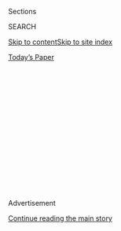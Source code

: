 <div id="app">

<div>

<div>

<div>

<div class="NYTAppHideMasthead css-1q2w90k e1suatyy0">

<div class="section css-ui9rw0 e1suatyy2">

<div class="css-eph4ug er09x8g0">

<div class="css-6n7j50">

</div>

<span class="css-1dv1kvn">Sections</span>

<div class="css-10488qs">

<span class="css-1dv1kvn">SEARCH</span>

</div>

[Skip to content](#site-content)[Skip to site
index](#site-index)

</div>

<div class="css-10698na e1huz5gh0">

</div>

</div>

<div id="masthead-bar-one" class="section hasLinks css-15hmgas e1csuq9d3">

<div class="css-uqyvli e1csuq9d0">

</div>

<div class="css-1uqjmks e1csuq9d1">

</div>

<div class="css-9e9ivx">

[](https://myaccount.nytimes3xbfgragh.onion/auth/login?response_type=cookie&client_id=vi)

</div>

<div class="css-1bvtpon e1csuq9d2">

[Today’s
Paper](https://www.nytimes3xbfgragh.onion/section/todayspaper)

</div>

</div>

</div>

</div>

<div data-aria-hidden="false">

<div id="site-content" data-role="main">

<div>

<div class="css-1aor85t" style="opacity:0.000000001;z-index:-1;visibility:hidden">

<div class="css-1hqnpie">

<div class="css-epjblv">

<span class="css-17xtcya">[Opinion](/section/opinion)</span><span class="css-x15j1o">|</span><span class="css-fwqvlz">America’s
Aspiring Autocrat Is in the Home Stretch. How Worried Should We
Be?</span>

</div>

<div class="css-k008qs">

<div class="css-1iwv8en">

<span class="css-18z7m18"></span>

<div>

</div>

</div>

<span class="css-1n6z4y">https://nyti.ms/37N9JlM</span>

<div class="css-1705lsu">

<div class="css-4xjgmj">

<div class="css-4skfbu" data-role="toolbar" data-aria-label="Social Media Share buttons, Save button, and Comments Panel with current comment count" data-testid="share-tools">

  - 
  - 
  - 
  - 
    
    <div class="css-6n7j50">
    
    </div>

  - 
  - 

</div>

</div>

</div>

</div>

</div>

</div>

<div id="NYT_TOP_BANNER_REGION" class="css-13pd83m">

</div>

<div id="top-wrapper" class="css-1sy8kpn">

<div id="top-slug" class="css-l9onyx">

Advertisement

</div>

[Continue reading the main
story](#after-top)

<div class="ad top-wrapper" style="text-align:center;height:100%;display:block;min-height:250px">

<div id="top" class="place-ad" data-position="top" data-size-key="top">

</div>

</div>

<div id="after-top">

</div>

</div>

<div>

<div class="css-v5btjw etb61u70">

<div class="css-v05ibm etb61u71">

[Opinion](/section/opinion)

</div>

</div>

<div id="sponsor-wrapper" class="css-1hyfx7x">

<div id="sponsor-slug" class="css-19vbshk">

Supported by

</div>

[Continue reading the main
story](#after-sponsor)

<div id="sponsor" class="ad sponsor-wrapper" style="text-align:center;height:100%;display:block">

</div>

<div id="after-sponsor">

</div>

</div>

<div class="css-186x18t">

</div>

<div class="css-1vkm6nb ehdk2mb0">

# America’s Aspiring Autocrat Is in the Home Stretch. How Worried Should We Be?

</div>

Beware a despot when he’s cornered.

<div class="css-18e8msd">

<div class="css-vp77d3 epjyd6m0">

<div class="css-1p10dcb ey68jwv0" data-aria-hidden="true">

[![Jennifer
Senior](https://static01.graylady3jvrrxbe.onion/images/2018/10/26/opinion/jennifer-senior/jennifer-senior-thumbLarge.png
"Jennifer Senior")](https://www.nytimes3xbfgragh.onion/by/jennifer-senior)

</div>

<div class="css-1baulvz">

By [<span class="css-1baulvz last-byline" itemprop="name">Jennifer
Senior</span>](https://www.nytimes3xbfgragh.onion/by/jennifer-senior)

<div class="css-8atqhb">

Opinion columnist

</div>

</div>

</div>

  - June 21,
    2020

  - 
    
    <div class="css-4xjgmj">
    
    <div class="css-d8bdto" data-role="toolbar" data-aria-label="Social Media Share buttons, Save button, and Comments Panel with current comment count" data-testid="share-tools">
    
      - 
      - 
      - 
      - 
        
        <div class="css-6n7j50">
        
        </div>
    
      - 
      - 
    
    </div>
    
    </div>

</div>

<div class="css-79elbk" data-testid="photoviewer-wrapper">

<div class="css-z3e15g" data-testid="photoviewer-wrapper-hidden">

</div>

<div class="css-1a48zt4 ehw59r15" data-testid="photoviewer-children">

![<span class="css-16f3y1r e13ogyst0" data-aria-hidden="true">President
Trump at the White House on
Thursday.</span><span class="css-cnj6d5 e1z0qqy90" itemprop="copyrightHolder"><span class="css-1ly73wi e1tej78p0">Credit...</span><span><span>Doug
Mills/The New York
Times</span></span></span>](https://static01.graylady3jvrrxbe.onion/images/2020/06/21/opinion/21senior/merlin_173677998_32c1219c-836e-42c6-a2b0-4316b649ca86-articleLarge.jpg?quality=75&auto=webp&disable=upscale)

</div>

</div>

</div>

<div class="section meteredContent css-1r7ky0e" name="articleBody" itemprop="articleBody">

<div class="css-1fanzo5 StoryBodyCompanionColumn">

<div class="css-53u6y8">

Two weeks ago, I
[wrote](https://www.nytimes3xbfgragh.onion/2020/06/07/opinion/trump-mattis-polls.html)
that perhaps, at long last, we had reached a tipping point in Trump’s
popularity, and I stand by it. On Thursday, a poll conducted by Fox News
(Fox\!) showed [him trailing Biden by 12 percentage
points](https://www.politico.com/news/2020/06/18/fox-news-poll-trump-biden-329153);
the Tulsa arena hosting his comeback rally on Saturday was [two-thirds
empty](https://www.vox.com/2020/6/21/21298177/trump-tulsa-rally-low-turnout).
The man is ripe for the ultimate [“Downfall”
video](https://knowyourmeme.com/memes/hitlers-downfall-parodies).
Especially given his recent sojourn in an actual bunker.

Yet it’s precisely because Trump feels overwhelmed and outmatched that I
fear we’ve reached a far scarier juncture: he seems to be attempting,
however clumsily, to transition from president to autocrat, using any
means necessary to mow down those who threaten his re-election.

Whether he has the competence to pull this off is anyone’s guess. As we
know, Trump is surpassingly incapable of governing. But he has also
shown authoritarian tendencies from the very beginning. For over three
years, he’s been dismembering the body politic, institution by
institution, norm by norm. What has largely spared us from total
evisceration were honorable civil servants and appointees.

Trump has torn through almost all of them and replaced them with
loyalists. He now has a clear runway. What we have left is an army of
pliant flunkies and toadies at the agencies, combined with the
always-enabling Mitch McConnell and an increasingly emboldened attorney
general, William Barr.

</div>

</div>

<div class="css-1fanzo5 StoryBodyCompanionColumn">

<div class="css-53u6y8">

Will Barr’s depredation ever approach some kind of asymptote? Doubtful.
Last week, his Justice Department [argued in
court](https://www.nytimes3xbfgragh.onion/2020/06/19/us/politics/john-bolton-book-hearing.html)
for John Bolton to heed its [temporary emergency restraining
order](https://www.documentcloud.org/documents/6951053-Bolton-TRO.html)
and pull all copies of his memoir from the shelves ahead of its
publication this week. (It was
[denied](https://www.nytimes3xbfgragh.onion/2020/06/20/us/politics/john-bolton-book-ruling.html).)

Barr then tried to replace Geoffrey S. Berman, the U.S. attorney for the
Southern District of New York, with a Trump loyalist who had zero
prosecutorial experience — at a time when Berman was actively
investigating Trump’s personal lawyer, Rudolph Giuliani, and a Turkish
bank that [Trump suggested to Turkey’s president, Recep Tayyip
Erdogan](https://abcnews.go.com/Politics/bolton-suggests-obstruction-trump-sdny-turkey-investigation/story?id=71362785),
he’d try to protect. (Berman stepped down, but Trump [did not get the
appointee he
desired](https://www.nytimes3xbfgragh.onion/2020/06/20/nyregion/trump-geoffrey-berman-fired-sdny.html?action=click&module=Top%20Stories&pgtype=Homepage).)

That was all on Friday and Saturday. *Just* Friday and Saturday*.*

What else this past week? Trump’s handpicked head of the U.S. Agency for
Global Media — an ally of Steve Bannon, by the way — [purged the
heads](https://www.nytimes3xbfgragh.onion/2020/06/17/us/politics/michael-pack-media-agency.htm)
of Radio Free Europe and its three siblings, in what seemed like an
unnerving bid to make his own version of state-run TV. Then Trump
tweeted out a video he knew had been doctored by a meme-generating
supporter, a supposed scare segment from CNN about a racist baby.
(Twitter first stamped a “manipulated media” warning on it, then
[disappeared it
entirely](https://www.npr.org/sections/live-updates-protests-for-racial-justice/2020/06/19/880805065/twitter-flags-video-shared-by-trump-as-manipulated-media).)

That was all on Wednesday and Thursday. *Just* Wednesday and Thursday.

In recent months, Trump has escalated his war on both the safeguards of
American government and his own citizenry. In April and May, he got rid
of [five inspectors
general](https://www.vox.com/2020/5/28/21265799/inspectors-general-trump-linick-atkinson).
He has replaced intelligence community veterans with partisan loyalists
who’ve [raised questions about the validity of the Russia
probe](https://www.voanews.com/usa/trump-loyalist-confirmed-director-national-intelligence).
He’s [threatened to use the
military](https://www.washingtonpost.com/national-security/can-trump-use-military-to-stop-protests-insurrection-act/2020/06/01/c3724380-a46b-11ea-b473-04905b1af82b_story.html)
to quell civic unrest. He used pepper balls and smoke canisters on
protesters [for a campaign photo
op.](https://www.vox.com/2020/6/5/21281604/lafayette-square-white-house-tear-gas-protest)

In “[Surviving
Autocracy](https://www.nytimes3xbfgragh.onion/2020/06/03/books/review-surviving-autocracy-masha-gessen.html),”
Masha Gessen points out that our system of government is more prone to
an “autocratic attempt” than one might assume. Our other two branches of
government should theoretically check executive power. But that
executive power sometimes spills into their turf. The president appoints
federal judges, for instance, stocking the bench with his favorites like
so many farm-raised trout, and the Justice Department is part of the
executive branch, not the judiciary, meaning there’s nothing stopping a
capo like Barr from behaving as Trump’s personal advocate rather than a
custodian of the public trust. “Its independent functioning is
determined by tradition,” Gessen writes. Not design.

</div>

</div>

<div class="css-1fanzo5 StoryBodyCompanionColumn">

<div class="css-53u6y8">

The cabinet departments and agencies recently denuded of their
inspectors general are likewise part of the executive branch. How can
they oversee presidential excesses if the president isn’t acting in good
faith? The system is predicated on good faith.

We may yet find it. Of all people, Lindsey Graham, the chairman of the
Senate Judiciary Committee, stood between Trump and his mad lunge for
power in the Southern District, saying he’d allow New York’s Democratic
senators [to veto Trump’s
pick](https://www.axios.com/geoffrey-berman-lindsey-graham-new-york-attorney-a388fc90-69a9-42f5-933d-3f0fe558f9d2.html).
(Let’s see how long that holds.) Joe Biden could of course win, and he
could spend his first year in office not just restoring norms but
codifying them.

But the true stuff of my nightmares — and the ultimate authoritarian
ambush — would be a move by Trump to suppress the vote by a means I
haven’t yet imagined. (Voting is left up to the states.) He’s already
thrown his weight behind fund-raising efforts to [aggressively “monitor”
polling
places](https://www.nytimes3xbfgragh.onion/2020/05/18/us/Voting-republicans-trump.html),
supposedly to weed out fraud, an almost nonexistent threat.

Three years ago, a friend of mine shrewdly pointed out that Trump’s
election would be like one long national [Milgram
experiment](https://www.simplypsychology.org/milgram.html), the famous
psychological study from the 1960s that revealed just how susceptible
people are to authority, how depressingly willing they are to obey even
the most horrifying commands.

Participants were told by a researcher to administer shocks of
increasing intensity to test subjects every time they answered a
question incorrectly. Two-thirds of those participants allowed
themselves to deliver the maximum punishment, 450 volts, though the test
subjects were screaming in pain.

Luckily, the test subjects were actors and the electric shocks were
fake. But Trump’s enforcers are real. And so are the shocks to our
system.

*The Times is committed to publishing* [*a diversity of
letters*](https://www.nytimes3xbfgragh.onion/2019/01/31/opinion/letters/letters-to-editor-new-york-times-women.html)
*to the editor. We’d like to hear what you think about this or any of
our articles. Here are some*
[*tips*](https://help.nytimes3xbfgragh.onion/hc/en-us/articles/115014925288-How-to-submit-a-letter-to-the-editor)*.
And here’s our email:*
[*letters@NYTimes.com*](mailto:letters@NYTimes.com)*.*

*Follow The New York Times Opinion section on*
[*Facebook*](https://www.facebookcorewwwi.onion/nytopinion)*,* [*Twitter
(@NYTopinion)*](http://twitter.com/NYTOpinion) *and*
[*Instagram*](https://www.instagram.com/nytopinion/)*.*

</div>

</div>

</div>

<div>

</div>

<div>

</div>

<div>

</div>

<div>

<div id="bottom-wrapper" class="css-1ede5it">

<div id="bottom-slug" class="css-l9onyx">

Advertisement

</div>

[Continue reading the main
story](#after-bottom)

<div id="bottom" class="ad bottom-wrapper" style="text-align:center;height:100%;display:block;min-height:90px">

</div>

<div id="after-bottom">

</div>

</div>

</div>

</div>

</div>

## Site Index

<div>

</div>

## Site Information Navigation

  - [© <span>2020</span> <span>The New York Times
    Company</span>](https://help.nytimes3xbfgragh.onion/hc/en-us/articles/115014792127-Copyright-notice)

<!-- end list -->

  - [NYTCo](https://www.nytco.com/)
  - [Contact
    Us](https://help.nytimes3xbfgragh.onion/hc/en-us/articles/115015385887-Contact-Us)
  - [Work with us](https://www.nytco.com/careers/)
  - [Advertise](https://nytmediakit.com/)
  - [T Brand Studio](http://www.tbrandstudio.com/)
  - [Your Ad
    Choices](https://www.nytimes3xbfgragh.onion/privacy/cookie-policy#how-do-i-manage-trackers)
  - [Privacy](https://www.nytimes3xbfgragh.onion/privacy)
  - [Terms of
    Service](https://help.nytimes3xbfgragh.onion/hc/en-us/articles/115014893428-Terms-of-service)
  - [Terms of
    Sale](https://help.nytimes3xbfgragh.onion/hc/en-us/articles/115014893968-Terms-of-sale)
  - [Site
    Map](https://spiderbites.nytimes3xbfgragh.onion)
  - [Help](https://help.nytimes3xbfgragh.onion/hc/en-us)
  - [Subscriptions](https://www.nytimes3xbfgragh.onion/subscription?campaignId=37WXW)

</div>

</div>

</div>

</div>
